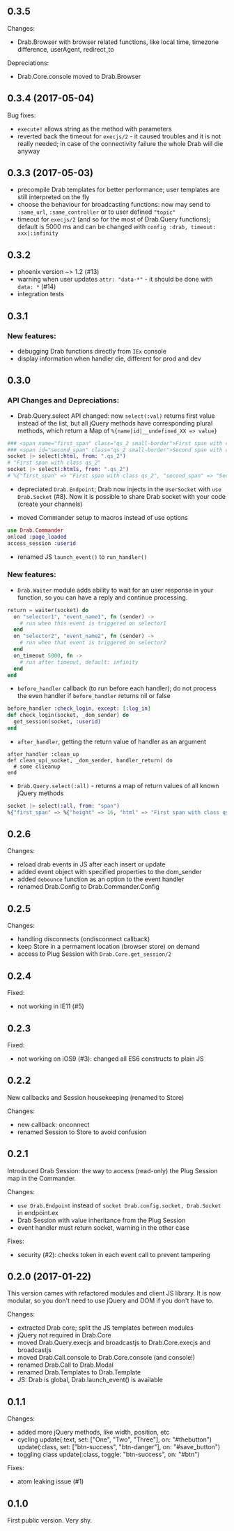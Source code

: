 ## 0.3.5
Changes:
* Drab.Browser with browser related functions, like local time, timezone difference, userAgent, redirect_to

Depreciations:
* Drab.Core.console moved to Drab.Browser

## 0.3.4 (2017-05-04)

Bug fixes:

* `execute!` allows string as the method with parameters
* reverted back the timeout for `execjs/2` - it caused troubles and it is not really needed; in case of the 
  connectivity failure the whole Drab will die anyway

## 0.3.3 (2017-05-03)

* precompile Drab templates for better performance; user templates are still interpreted on the fly
* choose the behaviour for broadcasting functions: now may send to `:same_url`, `:same_controller` or to user 
  defined `"topic"`
* timeout for `execjs/2` (and so for the most of Drab.Query functions); default is 5000 ms and can be changed
  with `config :drab, timeout: xxx|:infinity`

## 0.3.2

* phoenix version ~> 1.2 (#13)
* warning when user updates `attr: "data-*"` - it should be done with `data: *` (#14)
* integration tests

## 0.3.1

### New features:

* debugging Drab functions directly from `IEx` console
* display information when handler die, different for prod and dev


## 0.3.0

### API Changes and Depreciations:

* Drab.Query.select API changed: now `select(:val)` returns first value instead of the list, but all jQuery methods
  have corresponding plural methods, which return a Map of `%{name|id|__undefined_XX => value}`

````elixir
### <span name="first_span" class="qs_2 small-border">First span with class qs_2</span>
### <span id="second_span" class="qs_2 small-border">Second span with class qs_2</span>
socket |> select(:html, from: ".qs_2")
# "First span with class qs_2"
socket |> select(:htmls, from: ".qs_2")
# %{"first_span" => "First span with class qs_2", "second_span" => "Second span with class qs_2"}
````

* depreciated `Drab.Endpoint`; Drab now injects in the `UserSocket` with `use Drab.Socket` (#8). Now 
  it is possible to share Drab socket with your code (create your channels)

* moved Commander setup to macros instead of use options

````elixir
use Drab.Commander
onload :page_loaded
access_session :userid
````

* renamed JS `launch_event()` to `run_handler()`

### New features:

* `Drab.Waiter` module adds ability to wait for an user response in your function, so you can have a reply 
  and continue processing.

````elixir
return = waiter(socket) do
  on "selector1", "event_name1", fn (sender) ->
    # run when this event is triggered on selector1
  end
  on "selector2", "event_name2", fn (sender) ->
    # run when that event is triggered on selector2
  end
  on_timeout 5000, fn -> 
    # run after timeout, default: infinity
  end
end
````

* `before_handler` callback (to run before each handler); do not process the even handler if `before_handler` 
  returns nil or false

````elixir
before_handler :check_login, except: [:log_in]
def check_login(socket, _dom_sender) do
  get_session(socket, :userid)
end
````

* `after_handler`, getting the return value of handler as an argument

````
after_handler :clean_up
def clean_up(_socket, _dom_sender, handler_return) do
  # some clieanup
end
````

* `Drab.Query.select(:all)` - returns a map of return values of all known jQuery methods

````elixir
socket |> select(:all, from: "span")
%{"first_span" => %{"height" => 16, "html" => "First span with class qs_2", "innerHeight" => 20, ...
````

## 0.2.6
Changes:
* reload drab events in JS after each insert or update
* added event object with specified properties to the dom_sender
* added `debounce` function as an option to the event handler
* renamed Drab.Config to Drab.Commander.Config

## 0.2.5
Changes:
* handling disconnects (ondisconnect callback)
* keep Store in a permament location (browser store) on demand
* access to Plug Session with `Drab.Core.get_session/2`

## 0.2.4
Fixed:
* not working in IE11 (#5)

## 0.2.3
Fixed:
* not working on iOS9 (#3): changed all ES6 constructs to plain JS

## 0.2.2
New callbacks and Session housekeeping (renamed to Store)

Changes:
* new callback: onconnect
* renamed Session to Store to avoid confusion

## 0.2.1
Introduced Drab Session: the way to access (read-only) the Plug Session map in the Commander.

Changes:
* `use Drab.Endpoint` instead of `socket Drab.config.socket, Drab.Socket` in endpoint.ex
* Drab Session with value inheritance from the Plug Session
* event handler must return socket, warning in the other case

Fixes:
* security (#2): checks token in each event call to prevent tampering


## 0.2.0 (2017-01-22)
This version cames with refactored modules and client JS library. It is now modular, so you don't need
to use jQuery and DOM if you don't have to.

Changes:
* extracted Drab core; split the JS templates between modules
* jQuery not required in Drab.Core
* moved Drab.Query.execjs and broadcastjs to Drab.Core.execjs and broadcastjs
* moved Drab.Call.console to Drab.Core.console (and console!)
* renamed Drab.Call to Drab.Modal
* renamed Drab.Templates to Drab.Template
* JS: Drab is global, Drab.launch_event() is available


## 0.1.1

Changes:
* added more jQuery methods, like width, position, etc
* cycling
    update(:text, set: ["One", "Two", "Three"], on: "#thebutton")
    update(:class, set: ["btn-success", "btn-danger"], on: "#save_button")
* toggling class
    update(:class, toggle: "btn-success", on: "#btn")

Fixes:
* atom leaking issue (#1)


## 0.1.0
First public version. Very shy.
